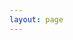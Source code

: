 ```yaml
---
layout: page
---
```


<script setup>
import 
  Team
 from './components/Home.vue'
</script>

<Team/>
